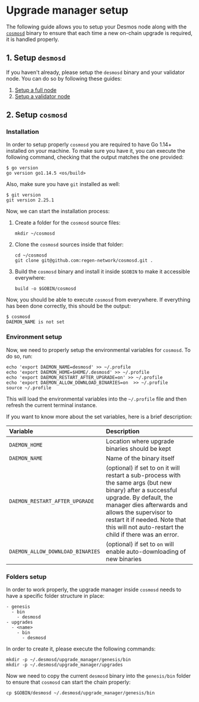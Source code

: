 # Upgrade manager setup
The following guide allows you to setup your Desmos node along with the [`cosmosd`](https://github.com/regen-network/cosmosd) binary to ensure that each time a new on-chain upgrade is required, it is handled properly.

## 1. Setup `desmosd`
If you haven't already, please setup the `desmosd` binary and your validator node. You can do so by following these guides: 

1. [Setup a full node](../../../fullnode/installation.md)
2. [Setup a validator node](../../setup.md)

## 2. Setup `cosmosd`
### Installation
In order to setup properly `cosmosd` you are required to have Go 1.14+ installed on your machine. To make sure you have it, you can execute the following command, checking that the output matches the one provided: 

```shell
$ go version
go version go1.14.5 <os/build>
```

Also, make sure you have `git` installed as well: 

```shell
$ git version
git version 2.25.1
```

Now, we can start the installation process: 

1. Create a folder for the `cosmosd` source files:  
    ```shell
   mkdir ~/cosmosd
   ```
   
2. Clone the `cosmosd` sources inside that folder:  
   ```shell
   cd ~/cosmosd 
   git clone git@github.com:regen-network/cosmosd.git . 
   ``` 
   
3. Build the `cosmosd` binary and install it inside `$GOBIN` to make it accessible everywhere:
   ```shell
   build -o $GOBIN/cosmosd
   ```

Now, you should be able to execute `cosmosd` from everywhere. If everything has been done correctly, this should be the output: 

```shell
$ cosmosd
DAEMON_NAME is not set
```

### Environment setup
Now, we need to properly setup the environmental variables for `cosmosd`. To do so, run: 

```shell
echo 'export DAEMON_NAME=desmosd' >> ~/.profile
echo 'export DAEMON_HOME=$HOME/.desmosd' >> ~/.profile
echo 'export DAEMON_RESTART_AFTER_UPGRADE=on' >> ~/.profile
echo 'export DAEMON_ALLOW_DOWNLOAD_BINARIES=on  >> ~/.profile
source ~/.profile
``` 

This will load the environmental variables into the `~/.profile` file and then refresh the current terminal instance. 

If you want to know more about the set variables, here is a brief description: 

| Variable | Description |
|:-------- | :---------- |
|`DAEMON_HOME` | Location where upgrade binaries should be kept |
|`DAEMON_NAME` | Name of the binary itself |
| `DAEMON_RESTART_AFTER_UPGRADE` | (optional) if set to on it will restart a sub-process with the same args (but new binary) after a successful upgrade. By default, the manager dies afterwards and allows the supervisor to restart it if needed. Note that this will not auto-restart the child if there was an error. |
|`DAEMON_ALLOW_DOWNLOAD_BINARIES` | (optional) if set to `on` will enable auto-downloading of new binaries |


### Folders setup
In order to work properly, the upgrade manager inside `cosmosd` needs to have a specific folder structure in place:
 
```
- genesis
  - bin
    - desmosd
- upgrades
  - <name>
    - bin
      - desmosd
```
 
In order to create it, please execute the following commands: 

```shell
mkdir -p ~/.desmosd/upgrade_manager/genesis/bin
mkdir -p ~/.desmosd/upgrade_manager/upgrades
```

Now we need to copy the current `desmosd` binary into the `genesis/bin` folder to ensure that `cosmosd` can start the chain properly: 

```shell
cp $GOBIN/desmosd ~/.desmosd/upgrade_manager/genesis/bin
```
